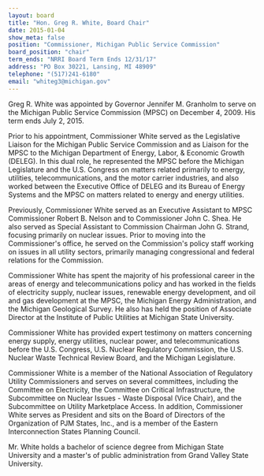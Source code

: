 ```yaml
---
layout: board
title: "Hon. Greg R. White, Board Chair"
date: 2015-01-04
show_meta: false
position: "Commissioner, Michigan Public Service Commission"
board_position: "chair"
term_ends: "NRRI Board Term Ends 12/31/17"
address: "PO Box 30221, Lansing, MI 48909"
telephone: "(517)241-6180"
email: "whiteg3@michigan.gov"
---
```

Greg R. White was appointed by Governor Jennifer M. Granholm to serve on the Michigan Public Service Commission (MPSC) on December 4, 2009. His term ends July 2, 2015.

Prior to his appointment, Commissioner White served as the Legislative Liaison for the Michigan Public Service Commission and as Liaison for the MPSC to the Michigan Department of Energy, Labor, & Economic Growth (DELEG). In this dual role, he represented the MPSC before the Michigan Legislature and the U.S. Congress on matters related primarily to energy, utilities, telecommunications, and the motor carrier industries, and also worked between the Executive Office of DELEG and its Bureau of Energy Systems and the MPSC on matters related to energy and energy utilities.

Previously, Commissioner White served as an Executive Assistant to MPSC Commissioner Robert B. Nelson and to Commissioner John C. Shea. He also served as Special Assistant to Commission Chairman John G. Strand, focusing primarily on nuclear issues. Prior to moving into the Commissioner's office, he served on the Commission's policy staff working on issues in all utility sectors, primarily managing congressional and federal relations for the Commission.

Commissioner White has spent the majority of his professional career in the areas of energy and telecommunications policy and has worked in the fields of electricity supply, nuclear issues, renewable energy development, and oil and gas development at the MPSC, the Michigan Energy Administration, and the Michigan Geological Survey. He also has held the position of Associate Director at the Institute of Public Utilities at Michigan State University.

Commissioner White has provided expert testimony on matters concerning energy supply, energy utilities, nuclear power, and telecommunications before the U.S. Congress, U.S. Nuclear Regulatory Commission, the U.S. Nuclear Waste Technical Review Board, and the Michigan Legislature.

Commissioner White is a member of the National Association of Regulatory Utility Commissioners and serves on several committees, including the Committee on Electricity, the Committee on Critical Infrastructure, the Subcommittee on Nuclear Issues - Waste Disposal (Vice Chair), and the Subcommittee on Utility Marketplace Access. In addition, Commissioner White serves as President and sits on the Board of Directors of the Organization of PJM States, Inc., and is a member of the Eastern Interconnection States Planning Council.

Mr. White holds a bachelor of science degree from Michigan State University and a master's of public administration from Grand Valley State University.
